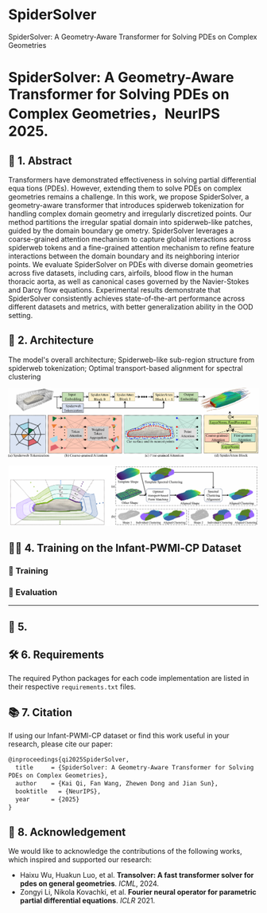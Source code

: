 # SpiderSolver
SpiderSolver: A Geometry-Aware Transformer for Solving PDEs on Complex Geometries


# SpiderSolver: A Geometry-Aware Transformer for Solving PDEs on Complex Geometries，NeurIPS 2025.

##  🧾 1.  Abstract

 Transformers have demonstrated effectiveness in solving partial differential equa
tions (PDEs). However, extending them to solve PDEs on complex geometries
 remains a challenge. In this work, we propose SpiderSolver, a geometry-aware
 transformer that introduces spiderweb tokenization for handling complex domain
 geometry and irregularly discretized points. Our method partitions the irregular
 spatial domain into spiderweb-like patches, guided by the domain boundary ge
ometry. SpiderSolver leverages a coarse-grained attention mechanism to capture
 global interactions across spiderweb tokens and a fine-grained attention mechanism
 to refine feature interactions between the domain boundary and its neighboring
 interior points. We evaluate SpiderSolver on PDEs with diverse domain geometries
 across five datasets, including cars, airfoils, blood flow in the human thoracic aorta,
 as well as canonical cases governed by the Navier-Stokes and Darcy flow equations.
 Experimental results demonstrate that SpiderSolver consistently achieves state-of-the-art performance across different datasets and metrics, with better generalization
 ability in the OOD setting.


## 🧠 2.  Architecture

The model's overall architecture; Spiderweb-like sub-region structure from spiderweb tokenization; Optimal transport-based alignment for spectral clustering

![Image text](architecture.png)

![Image text](spider_and_OT.png)


##  🏋️‍♂️ 4.  Training on the Infant-PWMl-CP Dataset

### 🔧 Training




### 🧪 Evaluation



---


## 🚀 5.  



## 🛠️ 6. Requirements
The required Python packages for each code implementation are listed in their respective `requirements.txt` files.


## 📚 7. Citation
If using our Infant-PWMl-CP dataset or find this work useful in your research, please cite our paper:

```
@inproceedings{qi2025SpiderSolver,
  title     = {SpiderSolver: A Geometry-Aware Transformer for Solving PDEs on Complex Geometries},
  author    = {Kai Qi, Fan Wang, Zhewen Dong and Jian Sun},
  booktitle   = {NeurIPS},
  year      = {2025}
}
```




## 🙏 8. Acknowledgement

We would like to acknowledge the contributions of the following works, which inspired and supported our research:

- Haixu Wu, Huakun Luo, et al. **Transolver: A fast transformer solver for pdes on general geometries**. *ICML*, 2024.
- Zongyi Li, Nikola Kovachki, et al. **Fourier neural operator for parametric partial differential equations**. *ICLR* 2021.





